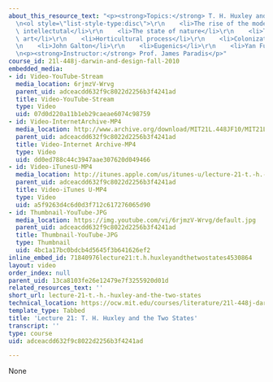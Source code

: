 ```yaml
---
about_this_resource_text: "<p><strong>Topics:</strong> T. H. Huxley and the Two States</p>\r\
  \n<ol style=\"list-style-type:disc\">\r\n    <li>The rise of the modern scientist,\
  \ intellectutal</li>\r\n    <li>The state of nature</li>\r\n    <li>The state of\
  \ art</li>\r\n    <li>Horticultural process</li>\r\n    <li>Colonization process</li>\r\
  \n    <li>John Galton</li>\r\n    <li>Eugenics</li>\r\n    <li>Yan Fu</li>\r\n</ol>\r\
  \n<p><strong>Instructor:</strong> Prof. James Paradis</p>"
course_id: 21l-448j-darwin-and-design-fall-2010
embedded_media:
- id: Video-YouTube-Stream
  media_location: 6rjmzV-Wrvg
  parent_uid: adceacdd632f9c8022d2256b3f4241ad
  title: Video-YouTube-Stream
  type: Video
  uid: 07d0d220a11b1eb29caeae6074c98759
- id: Video-InternetArchive-MP4
  media_location: http://www.archive.org/download/MIT21L.448JF10/MIT21L_448JF10_lec21_300k.mp4
  parent_uid: adceacdd632f9c8022d2256b3f4241ad
  title: Video-Internet Archive-MP4
  type: Video
  uid: dd0ed788c44c3947aae307620d049466
- id: Video-iTunesU-MP4
  media_location: http://itunes.apple.com/us/itunes-u/lecture-21-t.-h.-huxley-two/id524410263?i=114469501
  parent_uid: adceacdd632f9c8022d2256b3f4241ad
  title: Video-iTunes U-MP4
  type: Video
  uid: a5f9263d4c6d0d3f712c617276065d90
- id: Thumbnail-YouTube-JPG
  media_location: https://img.youtube.com/vi/6rjmzV-Wrvg/default.jpg
  parent_uid: adceacdd632f9c8022d2256b3f4241ad
  title: Thumbnail-YouTube-JPG
  type: Thumbnail
  uid: 4bc1a17bc0bdcb4d5645f3b641626ef2
inline_embed_id: 71840976lecture21:t.h.huxleyandthetwostates4530864
layout: video
order_index: null
parent_uid: 13ca8103fe26e12479e7f3255920d01d
related_resources_text: ''
short_url: lecture-21-t.-h.-huxley-and-the-two-states
technical_location: https://ocw.mit.edu/courses/literature/21l-448j-darwin-and-design-fall-2010/video-lectures/lecture-21-t.-h.-huxley-and-the-two-states
template_type: Tabbed
title: 'Lecture 21: T. H. Huxley and the Two States'
transcript: ''
type: course
uid: adceacdd632f9c8022d2256b3f4241ad

---
```

None